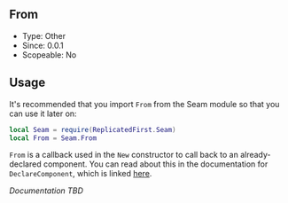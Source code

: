 ## From
* Type: Other
* Since: 0.0.1
* Scopeable: No

## Usage
It's recommended that you import `From` from the Seam module so that you can use it later on:

```lua
local Seam = require(ReplicatedFirst.Seam)
local From = Seam.From
```

`From` is a callback used in the `New` constructor to call back to an already-declared component. You can read about this in the documentation for `DeclareComponent`, which is linked [here](./declarecomponent.md).

*Documentation TBD*